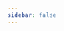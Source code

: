 ```yaml
---
sidebar: false
---
```


<template>
<form name="apply" method="POST" data-netlify-recaptcha="true" data-netlify="true">
    <p>
      <label>What's your Discord name? Example: Jaska#1337: <br>
      <input type="text" name="user" placeholder="SantaClaus#1337" maxlength="40"/></label>
    </p>
   <p>How long have you been an active user of Discord?</p>
  <input type="radio" id="1-7 months" name="time" value="1-7 months">
  <label for="1-7 months">1-7 months</label><br>
  <input type="radio" id="7-12 months" name="time" value="7-12 months">
  <label for="7-12 months">7-12 months</label><br>
  <input type="radio" id="1-2 years" name="time" value="1-2 years">
  <label for="1-2 years">1-2 years</label><br>
  <input type="radio" id="2-3 years" name="time" value="2-3 years">
  <label for="2-3 years">2-3 years</label> <br>
  <input type="radio" id="3+ years" name="time" value="3+ years">
  <label for="3+ years">3+ years</label>
    <p>
      <label>Which timezone do you currently live in? <br>
      <span>GMT/UTC timezone expression (example GMT+3). Refer to https://whatismytimezone.com for help, it shows your timezone at third line within the first section</span><br>
      <textArea type="text" name="timezone" maxlength="50"/></textArea></label>
    <p>
      <label>Why do you want to be a moderator of this particular community?<br>
      <span>What value could you bring to our team, community</span>
     <br>
     <textarea placeholder="Enter your answer" spellcheck="true" maxlength="4000" style="height: 80px; min-height: 80px;"></textarea>
    </p>
        <p>
      <label>Something about yourself(optional)<br>
      <span>Break the ice! Or don't..</span>
     <br>
     <textarea placeholder="Enter your answer" spellcheck="true" maxlength="4000" style="height: 80px; min-height: 80px;"></textarea>
    </p>
    <div data-netlify-recaptcha="true"></div>
    <p>
      <button type="submit">Send</button>
    </p>
  </form>
</template>